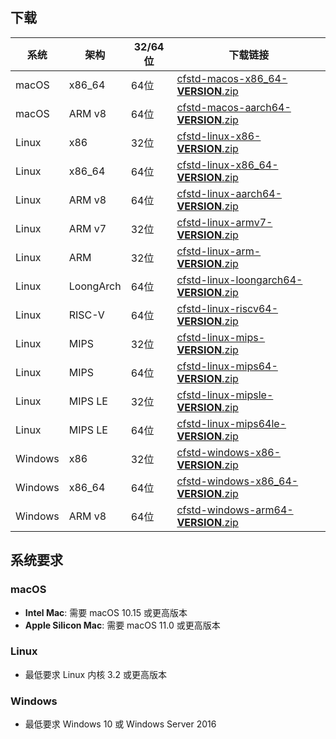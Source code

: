 ## 下载
| 系统 | 架构 | 32/64位 | 下载链接 |
|------|------|---------|----------|
| macOS | x86_64 | 64位 | [cfstd-macos-x86_64-__VERSION__.zip](https://github.com/Lyxot/CloudflareSpeedTestDNS/releases/download/__VERSION__/cfstd-macos-x86_64-__VERSION__.zip) |
| macOS | ARM v8 | 64位 | [cfstd-macos-aarch64-__VERSION__.zip](https://github.com/Lyxot/CloudflareSpeedTestDNS/releases/download/__VERSION__/cfstd-macos-aarch64-__VERSION__.zip) |
| Linux | x86 | 32位 | [cfstd-linux-x86-__VERSION__.zip](https://github.com/Lyxot/CloudflareSpeedTestDNS/releases/download/__VERSION__/cfstd-linux-x86-__VERSION__.zip) | 适用于 32位 x86 架构 |
| Linux | x86_64 | 64位 | [cfstd-linux-x86_64-__VERSION__.zip](https://github.com/Lyxot/CloudflareSpeedTestDNS/releases/download/__VERSION__/cfstd-linux-x86_64-__VERSION__.zip) | 适用于 64位 x86_64 架构 |
| Linux | ARM v8 | 64位 | [cfstd-linux-aarch64-__VERSION__.zip](https://github.com/Lyxot/CloudflareSpeedTestDNS/releases/download/__VERSION__/cfstd-linux-aarch64-__VERSION__.zip) | ARM v8 指的就是 ARM 64位 |
| Linux | ARM v7 | 32位 | [cfstd-linux-armv7-__VERSION__.zip](https://github.com/Lyxot/CloudflareSpeedTestDNS/releases/download/__VERSION__/cfstd-linux-armv7-__VERSION__.zip) | 适用于 ARM v7 架构 |
| Linux | ARM | 32位 | [cfstd-linux-arm-__VERSION__.zip](https://github.com/Lyxot/CloudflareSpeedTestDNS/releases/download/__VERSION__/cfstd-linux-arm-__VERSION__.zip) | 适用于 ARM 架构（通用） |
| Linux | LoongArch | 64位 | [cfstd-linux-loongarch64-__VERSION__.zip](https://github.com/Lyxot/CloudflareSpeedTestDNS/releases/download/__VERSION__/cfstd-linux-loongarch64-__VERSION__.zip) | 适用于龙芯架构 |
| Linux | RISC-V | 64位 | [cfstd-linux-riscv64-__VERSION__.zip](https://github.com/Lyxot/CloudflareSpeedTestDNS/releases/download/__VERSION__/cfstd-linux-riscv64-__VERSION__.zip) | 适用于 RISC-V 64位架构 |
| Linux | MIPS | 32位 | [cfstd-linux-mips-__VERSION__.zip](https://github.com/Lyxot/CloudflareSpeedTestDNS/releases/download/__VERSION__/cfstd-linux-mips-__VERSION__.zip) | 适用于 MIPS 32位架构 |
| Linux | MIPS | 64位 | [cfstd-linux-mips64-__VERSION__.zip](https://github.com/Lyxot/CloudflareSpeedTestDNS/releases/download/__VERSION__/cfstd-linux-mips64-__VERSION__.zip) | 适用于 MIPS 64位架构 |
| Linux | MIPS LE | 32位 | [cfstd-linux-mipsle-__VERSION__.zip](https://github.com/Lyxot/CloudflareSpeedTestDNS/releases/download/__VERSION__/cfstd-linux-mipsle-__VERSION__.zip) | 适用于小端序 MIPS 32位架构 |
| Linux | MIPS LE | 64位 | [cfstd-linux-mips64le-__VERSION__.zip](https://github.com/Lyxot/CloudflareSpeedTestDNS/releases/download/__VERSION__/cfstd-linux-mips64le-__VERSION__.zip) | 适用于小端序 MIPS 64位架构 |
| Windows | x86 | 32位 | [cfstd-windows-x86-__VERSION__.zip](https://github.com/Lyxot/CloudflareSpeedTestDNS/releases/download/__VERSION__/cfstd-windows-x86-__VERSION__.zip) | 适用于 32位 Windows |
| Windows | x86_64 | 64位 | [cfstd-windows-x86_64-__VERSION__.zip](https://github.com/Lyxot/CloudflareSpeedTestDNS/releases/download/__VERSION__/cfstd-windows-x86_64-__VERSION__.zip) | 适用于 64位 Windows |
| Windows | ARM v8 | 64位 | [cfstd-windows-arm64-__VERSION__.zip](https://github.com/Lyxot/CloudflareSpeedTestDNS/releases/download/__VERSION__/cfstd-windows-arm64-__VERSION__.zip) | 适用于 ARM 架构的 Windows |

## 系统要求
### macOS
- **Intel Mac**: 需要 macOS 10.15 或更高版本
- **Apple Silicon Mac**: 需要 macOS 11.0 或更高版本

### Linux
- 最低要求 Linux 内核 3.2 或更高版本

### Windows
- 最低要求 Windows 10 或 Windows Server 2016